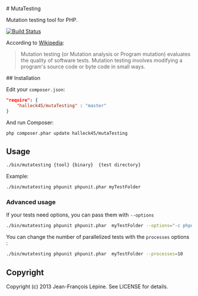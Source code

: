 # MutaTesting

Mutation testing tool for PHP.

[![Build Status](https://secure.travis-ci.org/Halleck45/MutaTesting.png)](http://travis-ci.org/Halleck45/MutaTesting)


According to [Wikipedia](http://en.wikipedia.org/wiki/Mutation_testing):

> Mutation testing (or Mutation analysis or Program mutation) evaluates the 
  quality of software tests. Mutation testing involves modifying a program's 
  source code or byte code in small ways.


## Installation

Edit your `composer.json`:

```json
"require": {
    "halleck45/mutaTesting" : "master"
}
```

And run Composer:

```bash
php composer.phar update halleck45/mutaTesting
```

## Usage

```bash
./bin/mutatesting {tool} {binary}  {test directory}
```

Example:

```bash
./bin/mutatesting phpunit phpunit.phar myTestFolder
```

### Advanced usage

If your tests need options, you can pass them with `--options`

```bash
./bin/mutatesting phpunit phpunit.phar  myTestFolder --options="-c phpunit.xml"
```

You can change the number of parallelized tests with the `processes` options :
```bash
./bin/mutatesting phpunit phpunit.phar  myTestFolder --processes=10
```


## Copyright

Copyright (c) 2013 Jean-François Lépine. See LICENSE for details.
